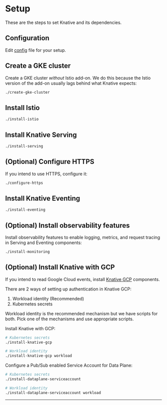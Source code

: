 # Setup

These are the steps to set Knative and its dependencies.

## Configuration

Edit [config](config) file for your setup.

## Create a GKE cluster

Create a GKE cluster *without* Istio add-on. We do this because the Istio version of the add-on usually lags behind what Knative expects:

```sh
./create-gke-cluster
```

## Install Istio

```sh
./install-istio
```

## Install Knative Serving

```sh
./install-serving
```

## (Optional) Configure HTTPS

If you intend to use HTTPS, configure it:

```sh
./configure-https
```

## Install Knative Eventing

```sh
./install-eventing
```

## (Optional) Install observability features

Install observability features to enable logging, metrics, and request tracing in Serving and Eventing components:

```sh
./install-monitoring
```

## (Optional) Install Knative with GCP

If you intend to read Google Cloud events, install [Knative GCP](https://github.com/google/knative-gcp) components.

There are 2 ways of setting up authentication in Knative GCP:

1. Workload identity (Recommended)
2. Kubernetes secrets

Workload identity is the recommended mechanism but we have scripts for both.
Pick one of the mechanisms and use appropriate scripts.

Install Knative with GCP:

```sh
# Kubernetes secrets
./install-knative-gcp

# Workload identity
./install-knative-gcp workload
```

Configure a Pub/Sub enabled Service Account for Data Plane:

```sh
# Kubernetes secrets
./install-dataplane-serviceaccount

# Workload identity
./install-dataplane-serviceaccount workload
```

-------
